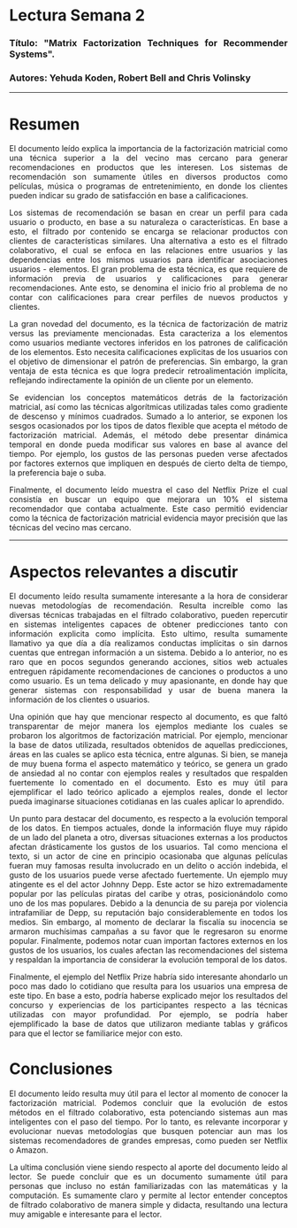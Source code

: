 <div style="text-align: justify">
  
# Lectura Semana 2
  
### Título: "Matrix Factorization Techniques for Recommender Systems".
### Autores: Yehuda Koden, Robert Bell and Chris Volinsky
------------

# Resumen
El documento leído explica la importancia de la factorización matricial como una técnica superior a la del vecino mas cercano para generar recomendaciones en productos que les interesen. Los sistemas de recomendación son sumamente útiles en diversos productos como películas, música o programas de entretenimiento, en donde los clientes pueden indicar su grado de satisfacción en base a calificaciones.

Los sistemas de recomendación se basan en crear un perfil para cada usuario o producto, en base a su naturaleza o características. En base a esto, el filtrado por contenido se encarga se relacionar productos con clientes de características similares. Una alternativa a esto es el filtrado colaborativo, el cual se enfoca en las relaciones entre usuarios y las dependencias entre los mismos usuarios para identificar asociaciones usuarios - elementos. El gran problema de esta técnica, es que requiere de información previa de usuarios y calificaciones para generar recomendaciones. Ante esto, se denomina el inicio frio al problema de no contar con calificaciones para crear perfiles de nuevos productos y clientes.

La gran novedad del documento, es la técnica de factorización de matriz versus las previamente mencionadas. Esta caracteriza a los elementos como usuarios mediante vectores inferidos en los patrones de calificación de los elementos. Esto necesita calificaciones explicitas de los usuarios con el objetivo de dimensionar el patrón de preferencias. Sin embargo, la gran ventaja de esta técnica es que logra predecir retroalimentación implícita, reflejando indirectamente la opinión de un cliente por un elemento.

Se evidencian los conceptos matemáticos detrás de la factorización matricial, así como las técnicas algorítmicas utilizadas tales como gradiente de descenso y mínimos cuadrados. Sumado a lo anterior, se exponen los sesgos ocasionados por los tipos de datos flexible que acepta el método de factorización matricial. Además, el método debe presentar dinámica temporal en donde pueda modificar sus valores en base al avance del tiempo. Por ejemplo, los gustos de las personas pueden verse afectados por factores externos que impliquen en después de cierto delta de tiempo, la preferencia baje o suba.

Finalmente, el documento leído muestra el caso del Netflix Prize el cual consistía en buscar un equipo que mejorara un 10% el sistema recomendador que contaba actualmente. Este caso permitió evidenciar como la técnica de factorización matricial evidencia mayor precisión que las técnicas del vecino mas cercano.

------------
# Aspectos relevantes a discutir

El documento leído resulta sumamente interesante a la hora de considerar nuevas metodologías de recomendación. Resulta increíble como las diversas técnicas trabajadas en el filtrado colaborativo, pueden repercutir en sistemas inteligentes capaces de obtener predicciones tanto con información explicita como implícita. Esto ultimo, resulta sumamente llamativo ya que día a día realizamos conductas implícitas o sin darnos cuentas que entregan información a un sistema. Debido a lo anterior, no es raro que en pocos segundos generando acciones, sitios web actuales entreguen rápidamente recomendaciones de canciones o productos a uno como usuario. Es un tema delicado y muy apasionante, en donde hay que generar sistemas con responsabilidad y usar de buena manera la información de los clientes o usuarios.

Una opinión que hay que mencionar respecto al documento, es que faltó transparentar de mejor manera los ejemplos mediante los cuales se probaron los algoritmos de factorización matricial. Por ejemplo, mencionar la base de datos utilizada, resultados obtenidos de aquellas predicciones, áreas en las cuales se aplico esta técnica, entre algunas. Si bien, se maneja de muy buena forma el aspecto matemático y teórico, se genera un grado de ansiedad al no contar con ejemplos reales y resultados que respalden fuertemente lo comentado en el documento. Esto es muy útil para ejemplificar el lado teórico aplicado a ejemplos reales, donde el lector pueda imaginarse situaciones cotidianas en las cuales aplicar lo aprendido.

Un punto para destacar del documento, es respecto a la evolución temporal de los datos. En tiempos actuales, donde la información fluye muy rápido de un lado del planeta a otro, diversas situaciones externas a los productos afectan drásticamente los gustos de los usuarios. Tal como menciona el texto, si un actor de cine en principio ocasionaba que algunas películas fueran muy famosas resulta involucrado en un delito o acción indebida, el gusto de los usuarios puede verse afectado fuertemente. Un ejemplo muy atingente es el del actor Johnny Depp. Este actor se hizo extremadamente popular por las películas piratas del caribe y otras, posicionándolo como uno de los mas populares. Debido a la denuncia de su pareja por violencia intrafamiliar de Depp, su reputación bajo considerablemente en todos los medios. Sin embargo, al momento de declarar la fiscalía su inocencia se armaron muchísimas campañas a su favor que le regresaron su enorme popular. Finalmente, podemos notar cuan importan factores externos en los gustos de los usuarios, los cuales afectan las recomendaciones del sistema y respaldan la importancia de considerar la evolución temporal de los datos.

Finalmente, el ejemplo del Netflix Prize habría sido interesante ahondarlo un poco mas dado lo cotidiano que resulta para los usuarios una empresa de este tipo. En base a esto, podría haberse explicado mejor los resultados del concurso y experiencias de los participantes respecto a las técnicas utilizadas con mayor profundidad. Por ejemplo, se podría haber ejemplificado la base de datos que utilizaron mediante tablas y gráficos para que el lector se familiarice mejor con esto.

# Conclusiones

El documento leído resulta muy útil para el lector al momento de conocer la factorización matricial. Podemos concluir que la evolución de estos métodos en el filtrado colaborativo, esta potenciando sistemas aun mas inteligentes con el paso del tiempo. Por lo tanto, es relevante incorporar y evolucionar nuevas metodologías que busquen potenciar aun mas los sistemas recomendadores de grandes empresas, como pueden ser Netflix o Amazon.

La ultima conclusión viene siendo respecto al aporte del documento leído al lector. Se puede concluir que es un documento sumamente útil para personas que incluso no están familiarizadas con las matemáticas y la computación. Es sumamente claro y permite al lector entender conceptos de filtrado colaborativo de manera simple y didacta, resultando una lectura muy amigable e interesante para el lector.

</div>
